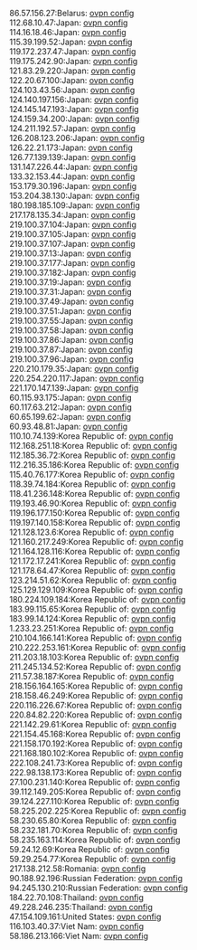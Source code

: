 86.57.156.27:Belarus: [ovpn config](vpn/86_57_156_27.ovpn)  
112.68.10.47:Japan: [ovpn config](vpn/112_68_10_47.ovpn)  
114.16.18.46:Japan: [ovpn config](vpn/114_16_18_46.ovpn)  
115.39.199.52:Japan: [ovpn config](vpn/115_39_199_52.ovpn)  
119.172.237.47:Japan: [ovpn config](vpn/119_172_237_47.ovpn)  
119.175.242.90:Japan: [ovpn config](vpn/119_175_242_90.ovpn)  
121.83.29.220:Japan: [ovpn config](vpn/121_83_29_220.ovpn)  
122.20.67.100:Japan: [ovpn config](vpn/122_20_67_100.ovpn)  
124.103.43.56:Japan: [ovpn config](vpn/124_103_43_56.ovpn)  
124.140.197.156:Japan: [ovpn config](vpn/124_140_197_156.ovpn)  
124.145.147.193:Japan: [ovpn config](vpn/124_145_147_193.ovpn)  
124.159.34.200:Japan: [ovpn config](vpn/124_159_34_200.ovpn)  
124.211.192.57:Japan: [ovpn config](vpn/124_211_192_57.ovpn)  
126.208.123.206:Japan: [ovpn config](vpn/126_208_123_206.ovpn)  
126.22.21.173:Japan: [ovpn config](vpn/126_22_21_173.ovpn)  
126.77.139.139:Japan: [ovpn config](vpn/126_77_139_139.ovpn)  
131.147.226.44:Japan: [ovpn config](vpn/131_147_226_44.ovpn)  
133.32.153.44:Japan: [ovpn config](vpn/133_32_153_44.ovpn)  
153.179.30.196:Japan: [ovpn config](vpn/153_179_30_196.ovpn)  
153.204.38.130:Japan: [ovpn config](vpn/153_204_38_130.ovpn)  
180.198.185.109:Japan: [ovpn config](vpn/180_198_185_109.ovpn)  
217.178.135.34:Japan: [ovpn config](vpn/217_178_135_34.ovpn)  
219.100.37.104:Japan: [ovpn config](vpn/219_100_37_104.ovpn)  
219.100.37.105:Japan: [ovpn config](vpn/219_100_37_105.ovpn)  
219.100.37.107:Japan: [ovpn config](vpn/219_100_37_107.ovpn)  
219.100.37.13:Japan: [ovpn config](vpn/219_100_37_13.ovpn)  
219.100.37.177:Japan: [ovpn config](vpn/219_100_37_177.ovpn)  
219.100.37.182:Japan: [ovpn config](vpn/219_100_37_182.ovpn)  
219.100.37.19:Japan: [ovpn config](vpn/219_100_37_19.ovpn)  
219.100.37.31:Japan: [ovpn config](vpn/219_100_37_31.ovpn)  
219.100.37.49:Japan: [ovpn config](vpn/219_100_37_49.ovpn)  
219.100.37.51:Japan: [ovpn config](vpn/219_100_37_51.ovpn)  
219.100.37.55:Japan: [ovpn config](vpn/219_100_37_55.ovpn)  
219.100.37.58:Japan: [ovpn config](vpn/219_100_37_58.ovpn)  
219.100.37.86:Japan: [ovpn config](vpn/219_100_37_86.ovpn)  
219.100.37.87:Japan: [ovpn config](vpn/219_100_37_87.ovpn)  
219.100.37.96:Japan: [ovpn config](vpn/219_100_37_96.ovpn)  
220.210.179.35:Japan: [ovpn config](vpn/220_210_179_35.ovpn)  
220.254.220.117:Japan: [ovpn config](vpn/220_254_220_117.ovpn)  
221.170.147.139:Japan: [ovpn config](vpn/221_170_147_139.ovpn)  
60.115.93.175:Japan: [ovpn config](vpn/60_115_93_175.ovpn)  
60.117.63.212:Japan: [ovpn config](vpn/60_117_63_212.ovpn)  
60.65.199.62:Japan: [ovpn config](vpn/60_65_199_62.ovpn)  
60.93.48.81:Japan: [ovpn config](vpn/60_93_48_81.ovpn)  
110.10.74.139:Korea Republic of: [ovpn config](vpn/110_10_74_139.ovpn)  
112.168.251.18:Korea Republic of: [ovpn config](vpn/112_168_251_18.ovpn)  
112.185.36.72:Korea Republic of: [ovpn config](vpn/112_185_36_72.ovpn)  
112.216.35.186:Korea Republic of: [ovpn config](vpn/112_216_35_186.ovpn)  
115.40.76.177:Korea Republic of: [ovpn config](vpn/115_40_76_177.ovpn)  
118.39.74.184:Korea Republic of: [ovpn config](vpn/118_39_74_184.ovpn)  
118.41.236.148:Korea Republic of: [ovpn config](vpn/118_41_236_148.ovpn)  
119.193.46.90:Korea Republic of: [ovpn config](vpn/119_193_46_90.ovpn)  
119.196.177.150:Korea Republic of: [ovpn config](vpn/119_196_177_150.ovpn)  
119.197.140.158:Korea Republic of: [ovpn config](vpn/119_197_140_158.ovpn)  
121.128.123.6:Korea Republic of: [ovpn config](vpn/121_128_123_6.ovpn)  
121.160.217.249:Korea Republic of: [ovpn config](vpn/121_160_217_249.ovpn)  
121.164.128.116:Korea Republic of: [ovpn config](vpn/121_164_128_116.ovpn)  
121.172.17.241:Korea Republic of: [ovpn config](vpn/121_172_17_241.ovpn)  
121.178.64.47:Korea Republic of: [ovpn config](vpn/121_178_64_47.ovpn)  
123.214.51.62:Korea Republic of: [ovpn config](vpn/123_214_51_62.ovpn)  
125.129.129.109:Korea Republic of: [ovpn config](vpn/125_129_129_109.ovpn)  
180.224.109.184:Korea Republic of: [ovpn config](vpn/180_224_109_184.ovpn)  
183.99.115.65:Korea Republic of: [ovpn config](vpn/183_99_115_65.ovpn)  
183.99.14.124:Korea Republic of: [ovpn config](vpn/183_99_14_124.ovpn)  
1.233.23.251:Korea Republic of: [ovpn config](vpn/1_233_23_251.ovpn)  
210.104.166.141:Korea Republic of: [ovpn config](vpn/210_104_166_141.ovpn)  
210.222.253.161:Korea Republic of: [ovpn config](vpn/210_222_253_161.ovpn)  
211.203.18.103:Korea Republic of: [ovpn config](vpn/211_203_18_103.ovpn)  
211.245.134.52:Korea Republic of: [ovpn config](vpn/211_245_134_52.ovpn)  
211.57.38.187:Korea Republic of: [ovpn config](vpn/211_57_38_187.ovpn)  
218.156.164.165:Korea Republic of: [ovpn config](vpn/218_156_164_165.ovpn)  
218.158.46.249:Korea Republic of: [ovpn config](vpn/218_158_46_249.ovpn)  
220.116.226.67:Korea Republic of: [ovpn config](vpn/220_116_226_67.ovpn)  
220.84.82.220:Korea Republic of: [ovpn config](vpn/220_84_82_220.ovpn)  
221.142.29.61:Korea Republic of: [ovpn config](vpn/221_142_29_61.ovpn)  
221.154.45.168:Korea Republic of: [ovpn config](vpn/221_154_45_168.ovpn)  
221.158.170.192:Korea Republic of: [ovpn config](vpn/221_158_170_192.ovpn)  
221.168.180.102:Korea Republic of: [ovpn config](vpn/221_168_180_102.ovpn)  
222.108.241.73:Korea Republic of: [ovpn config](vpn/222_108_241_73.ovpn)  
222.98.138.173:Korea Republic of: [ovpn config](vpn/222_98_138_173.ovpn)  
27.100.231.140:Korea Republic of: [ovpn config](vpn/27_100_231_140.ovpn)  
39.112.149.205:Korea Republic of: [ovpn config](vpn/39_112_149_205.ovpn)  
39.124.227.110:Korea Republic of: [ovpn config](vpn/39_124_227_110.ovpn)  
58.225.202.225:Korea Republic of: [ovpn config](vpn/58_225_202_225.ovpn)  
58.230.65.80:Korea Republic of: [ovpn config](vpn/58_230_65_80.ovpn)  
58.232.181.70:Korea Republic of: [ovpn config](vpn/58_232_181_70.ovpn)  
58.235.163.114:Korea Republic of: [ovpn config](vpn/58_235_163_114.ovpn)  
59.24.12.69:Korea Republic of: [ovpn config](vpn/59_24_12_69.ovpn)  
59.29.254.77:Korea Republic of: [ovpn config](vpn/59_29_254_77.ovpn)  
217.138.212.58:Romania: [ovpn config](vpn/217_138_212_58.ovpn)  
90.188.92.196:Russian Federation: [ovpn config](vpn/90_188_92_196.ovpn)  
94.245.130.210:Russian Federation: [ovpn config](vpn/94_245_130_210.ovpn)  
184.22.70.108:Thailand: [ovpn config](vpn/184_22_70_108.ovpn)  
49.228.246.235:Thailand: [ovpn config](vpn/49_228_246_235.ovpn)  
47.154.109.161:United States: [ovpn config](vpn/47_154_109_161.ovpn)  
116.103.40.37:Viet Nam: [ovpn config](vpn/116_103_40_37.ovpn)  
58.186.213.166:Viet Nam: [ovpn config](vpn/58_186_213_166.ovpn)  
